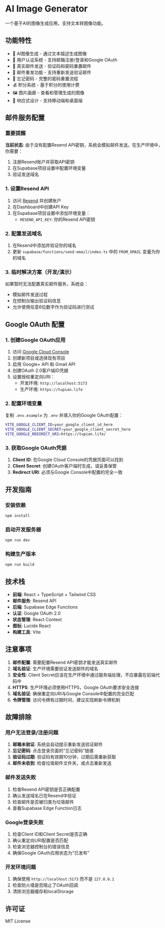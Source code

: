 # AI Image Generator

一个基于AI的图像生成应用，支持文本转图像功能。

## 功能特性

- 🎨 AI图像生成 - 通过文本描述生成图像
- 👤 用户认证系统 - 支持邮箱注册/登录和Google OAuth
- 📧 真实邮件发送 - 验证码和密码重置邮件
- 🔄 邮件重发功能 - 支持重新发送验证邮件
- 🔐 忘记密码 - 完整的密码重置流程
- 💰 积分系统 - 基于积分的使用计费
- 🖼️ 图片画廊 - 查看和管理生成的图像
- 📱 响应式设计 - 支持移动端和桌面端

## 邮件服务配置

### 重要提醒

**当前状态**: 由于没有配置Resend API密钥，系统会模拟邮件发送。在生产环境中，你需要：

1. 注册Resend账户并获取API密钥
2. 在Supabase项目设置中配置环境变量
3. 验证发送域名

### 1. 设置Resend API

1. 访问 [Resend](https://resend.com/) 并创建账户
2. 在Dashboard中创建API Key
3. 在Supabase项目设置中添加环境变量：
   - `RESEND_API_KEY`: 你的Resend API密钥

### 2. 配置发送域名

1. 在Resend中添加并验证你的域名
2. 更新 `supabase/functions/send-email/index.ts` 中的 `FROM_EMAIL` 变量为你的域名

### 3. 临时解决方案（开发/演示）

如果暂时无法配置真实邮件服务，系统会：
- 模拟邮件发送过程
- 在控制台输出验证码信息
- 允许使用任意6位数字作为验证码进行测试
## Google OAuth 配置

### 1. 创建Google OAuth应用

1. 访问 [Google Cloud Console](https://console.cloud.google.com/)
2. 创建新项目或选择现有项目
3. 启用 Google+ API 和 Gmail API
4. 创建OAuth 2.0客户端ID凭据
5. 设置授权重定向URI：
   - 开发环境: `http://localhost:5173`
   - 生产环境: `https://tupian.life`

### 2. 配置环境变量

复制 `.env.example` 为 `.env` 并填入你的Google OAuth配置：

```bash
VITE_GOOGLE_CLIENT_ID=your_google_client_id_here
VITE_GOOGLE_CLIENT_SECRET=your_google_client_secret_here
VITE_GOOGLE_REDIRECT_URI=https://tupian.life/
```

### 3. 获取Google OAuth凭据

1. **Client ID**: 在Google Cloud Console的凭据页面可以找到
2. **Client Secret**: 创建OAuth客户端时生成，请妥善保管
3. **Redirect URI**: 必须与Google Console中配置的完全一致

## 开发指南

### 安装依赖
```bash
npm install
```

### 启动开发服务器
```bash
npm run dev
```

### 构建生产版本
```bash
npm run build
```

## 技术栈

- **前端**: React + TypeScript + Tailwind CSS
- **邮件服务**: Resend API
- **后端**: Supabase Edge Functions
- **认证**: Google OAuth 2.0
- **状态管理**: React Context
- **图标**: Lucide React
- **构建工具**: Vite

## 注意事项

1. **邮件配置**: 需要配置Resend API密钥才能发送真实邮件
2. **域名验证**: 生产环境需要验证发送邮件的域名
3. **安全性**: Client Secret应该在生产环境中通过服务端处理，不应暴露在前端代码中
4. **HTTPS**: 生产环境必须使用HTTPS，Google OAuth要求安全连接
5. **域名验证**: 确保重定向URI与Google Console中配置的完全匹配
6. **令牌管理**: 访问令牌有过期时间，建议实现刷新令牌机制

## 故障排除

### 用户无法登录/注册问题
1. **邮箱未验证**: 系统会自动提示重新发送验证邮件
2. **忘记密码**: 点击登录页面的"忘记密码"链接
3. **验证码过期**: 验证码有效期10分钟，过期后需重新获取
4. **邮件未收到**: 检查垃圾邮件文件夹，或点击重新发送

### 邮件发送失败
1. 检查Resend API密钥是否正确配置
2. 确认发送域名已在Resend中验证
3. 检查邮件是否被归类为垃圾邮件
4. 查看Supabase Edge Function日志

### Google登录失败
1. 检查Client ID和Client Secret是否正确
2. 确认重定向URI配置是否匹配
3. 检查浏览器控制台的错误信息
4. 确保Google OAuth应用状态为"已发布"

### 开发环境问题
1. 确保使用 `http://localhost:5173` 而不是 `127.0.0.1`
2. 检查防火墙是否阻止了OAuth回调
3. 清除浏览器缓存和localStorage

## 许可证

MIT License